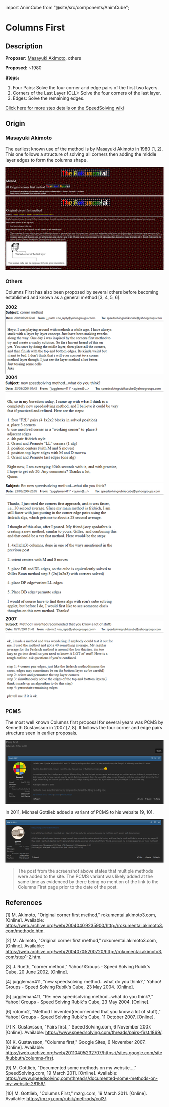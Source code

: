 import AnimCube from "@site/src/components/AnimCube";

# Columns First

<AnimCube params="buttonbar=0&position=lluuu&scale=6&hint=10&hintborder=1&borderwidth=10&facelets=ydydydydywdwdwdwdwbbbdbdbbbgggdgdgggodooooodorrrdrdrrr" width="400px" height="400px" />

## Description

**Proposer:** [Masayuki Akimoto](CubingContributors/MethodDevelopers.md#akimoto-masayuki), others

**Proposed:** ~1980

**Steps:**

1. Four Pairs: Solve the four corner and edge pairs of the first two layers.
2. Corners of the Last Layer (CLL): Solve the four corners of the last layer.
3. Edges: Solve the remaining edges.

[Click here for more step details on the SpeedSolving wiki](https://www.speedsolving.com/wiki/index.php/Columns_First_Methods)

## Origin

### Masayuki Akimoto

The earliest known use of the method is by Masayuki Akimoto in 1980 [1, 2]. This one follows a structure of solving all corners then adding the middle layer edges to form the columns shape.

![](img/ColumnsFirst/Akimoto1.png)
![](img/ColumnsFirst/Akimoto2.png)

### Others

Columns First has also been proposed by several others before becoming established and known as a general method [3, 4, 5, 6].

**2002**
![](img/ColumnsFirst/Others1.png)
**2004**
![](img/ColumnsFirst/Others2.png)
![](img/ColumnsFirst/Others3.png)
**2007**
![](img/ColumnsFirst/Others4.png)

### PCMS

The most well known Columns first proposal for several years was PCMS by Kenneth Gustavsson in 2007 [7, 8]. It follows the four corner and edge pairs structure seen in earlier proposals.

![](img/ColumnsFirst/Others5.png)

In 2011, Michael Gottlieb added a variant of PCMS to his website [9, 10].

![](img/ColumnsFirst/Others6.png)

>The post from the screenshot above states that multiple methods were added to the site. The PCMS variant was likely added at the same time as evidenced by there being no mention of the link to the Columns First page prior to the date of the post.

## References

[1] M. Akimoto, "Original corner first method," rokumentai.akimoto3.com, [Online]. Available: https://web.archive.org/web/20040409235900/http://rokumentai.akimoto3.com/methode.htm.

[2] M. Akimoto, "Original corner first method," rokumentai.akimoto3.com, [Online]. Available: https://web.archive.org/web/20040705200720/http://rokumentai.akimoto3.com/step1-2.htm.

[3] J. Rueth, "corner method," Yahoo! Groups - Speed Solving Rubik's Cube, 20 June 2002. [Online]. 

[4] juggleman411, "new speedsolving method...what do you think?," Yahoo! Groups - Speed Solving Rubik's Cube, 23 May 2004. [Online]. 

[5] juggleman411, "Re: new speedsolving method...what do you think?," Yahoo! Groups - Speed Solving Rubik's Cube, 23 May 2004. [Online]. 

[6] rotomx2, "Method I invented(recomended that you know a lot of stuff)," Yahoo! Groups - Speed Solving Rubik's Cube, 11 October 2007. [Online]. 

[7] K. Gustavsson, "Pairs first.," SpeedSolving.com, 6 November 2007. [Online]. Available: https://www.speedsolving.com/threads/pairs-first.1869/.

[8] K. Gustavsson, "Columns first," Google Sites, 6 November 2007. [Online]. Available: https://web.archive.org/web/20110405232707/https://sites.google.com/site/kubbuth/columns-first.

[9] M. Gottlieb, "Documented some methods on my website...," SpeedSolving.com, 19 March 2011. [Online]. Available: https://www.speedsolving.com/threads/documented-some-methods-on-my-website.28156/.

[10] M. Gottlieb, "Columns First," mzrg.com, 19 March 2011. [Online]. Available: https://mzrg.com/rubik/methods/col3/.